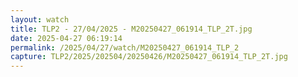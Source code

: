 ```yaml
---
layout: watch
title: TLP2 - 27/04/2025 - M20250427_061914_TLP_2T.jpg
date: 2025-04-27 06:19:14
permalink: /2025/04/27/watch/M20250427_061914_TLP_2
capture: TLP2/2025/202504/20250426/M20250427_061914_TLP_2T.jpg
---
```

